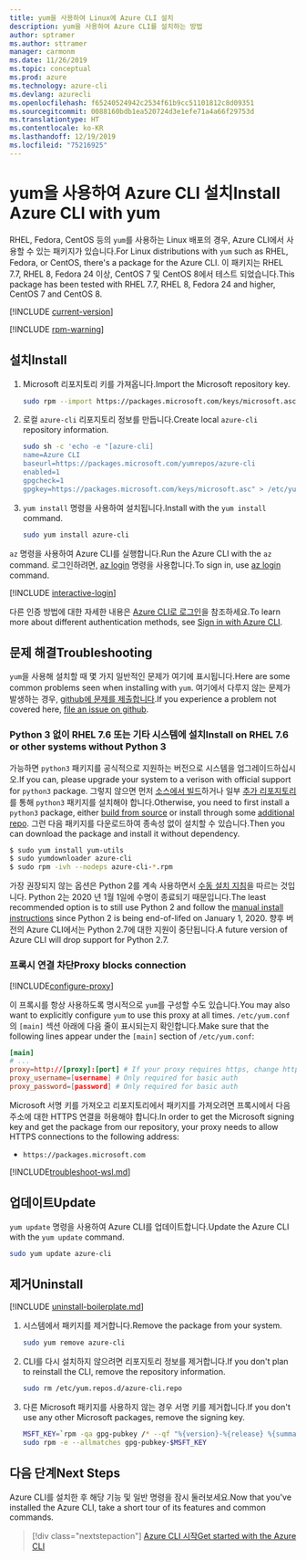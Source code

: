 ```yaml
---
title: yum을 사용하여 Linux에 Azure CLI 설치
description: yum을 사용하여 Azure CLI를 설치하는 방법
author: sptramer
ms.author: sttramer
manager: carmonm
ms.date: 11/26/2019
ms.topic: conceptual
ms.prod: azure
ms.technology: azure-cli
ms.devlang: azurecli
ms.openlocfilehash: f65240524942c2534f61b9cc51101812c8d09351
ms.sourcegitcommit: 0088160bdb1ea520724d3e1efe71a4a66f29753d
ms.translationtype: HT
ms.contentlocale: ko-KR
ms.lasthandoff: 12/19/2019
ms.locfileid: "75216925"
---
```

# <a name="install-azure-cli-with-yum"></a><span data-ttu-id="04026-103">yum을 사용하여 Azure CLI 설치</span><span class="sxs-lookup"><span data-stu-id="04026-103">Install Azure CLI with yum</span></span>

<span data-ttu-id="04026-104">RHEL, Fedora, CentOS 등의 `yum`를 사용하는 Linux 배포의 경우, Azure CLI에서 사용할 수 있는 패키지가 있습니다.</span><span class="sxs-lookup"><span data-stu-id="04026-104">For Linux distributions with `yum` such as RHEL, Fedora, or CentOS, there's a package for the Azure CLI.</span></span> <span data-ttu-id="04026-105">이 패키지는 RHEL 7.7, RHEL 8, Fedora 24 이상, CentOS 7 및 CentOS 8에서 테스트 되었습니다.</span><span class="sxs-lookup"><span data-stu-id="04026-105">This package has been tested with RHEL 7.7, RHEL 8, Fedora 24 and higher, CentOS 7 and CentOS 8.</span></span>

[!INCLUDE [current-version](includes/current-version.md)]

[!INCLUDE [rpm-warning](includes/rpm-warning.md)]

## <a name="install"></a><span data-ttu-id="04026-106">설치</span><span class="sxs-lookup"><span data-stu-id="04026-106">Install</span></span>

1. <span data-ttu-id="04026-107">Microsoft 리포지토리 키를 가져옵니다.</span><span class="sxs-lookup"><span data-stu-id="04026-107">Import the Microsoft repository key.</span></span>

   ```bash
   sudo rpm --import https://packages.microsoft.com/keys/microsoft.asc
   ```

2. <span data-ttu-id="04026-108">로컬 `azure-cli` 리포지토리 정보를 만듭니다.</span><span class="sxs-lookup"><span data-stu-id="04026-108">Create local `azure-cli` repository information.</span></span>

   ```bash
   sudo sh -c 'echo -e "[azure-cli]
   name=Azure CLI
   baseurl=https://packages.microsoft.com/yumrepos/azure-cli
   enabled=1
   gpgcheck=1
   gpgkey=https://packages.microsoft.com/keys/microsoft.asc" > /etc/yum.repos.d/azure-cli.repo'
   ```

3. <span data-ttu-id="04026-109">`yum install` 명령을 사용하여 설치됩니다.</span><span class="sxs-lookup"><span data-stu-id="04026-109">Install with the `yum install` command.</span></span>

   ```bash
   sudo yum install azure-cli
   ```

<span data-ttu-id="04026-110">`az` 명령을 사용하여 Azure CLI를 실행합니다.</span><span class="sxs-lookup"><span data-stu-id="04026-110">Run the Azure CLI with the `az` command.</span></span> <span data-ttu-id="04026-111">로그인하려면, [az login](/cli/azure/reference-index#az-login) 명령을 사용합니다.</span><span class="sxs-lookup"><span data-stu-id="04026-111">To sign in, use [az login](/cli/azure/reference-index#az-login) command.</span></span>

[!INCLUDE [interactive-login](includes/interactive-login.md)]

<span data-ttu-id="04026-112">다른 인증 방법에 대한 자세한 내용은 [Azure CLI로 로그인](authenticate-azure-cli.md)을 참조하세요.</span><span class="sxs-lookup"><span data-stu-id="04026-112">To learn more about different authentication methods, see [Sign in with Azure CLI](authenticate-azure-cli.md).</span></span>

## <a name="troubleshooting"></a><span data-ttu-id="04026-113">문제 해결</span><span class="sxs-lookup"><span data-stu-id="04026-113">Troubleshooting</span></span>

<span data-ttu-id="04026-114">`yum`을 사용해 설치할 때 몇 가지 일반적인 문제가 여기에 표시됩니다.</span><span class="sxs-lookup"><span data-stu-id="04026-114">Here are some common problems seen when installing with `yum`.</span></span> <span data-ttu-id="04026-115">여기에서 다루지 않는 문제가 발생하는 경우, [github에 문제를 제출합니다](https://github.com/Azure/azure-cli/issues).</span><span class="sxs-lookup"><span data-stu-id="04026-115">If you experience a problem not covered here, [file an issue on github](https://github.com/Azure/azure-cli/issues).</span></span>

### <a name="install-on-rhel-76-or-other-systems-without-python-3"></a><span data-ttu-id="04026-116">Python 3 없이 RHEL 7.6 또는 기타 시스템에 설치</span><span class="sxs-lookup"><span data-stu-id="04026-116">Install on RHEL 7.6 or other systems without Python 3</span></span>

<span data-ttu-id="04026-117">가능하면 `python3` 패키지를 공식적으로 지원하는 버전으로 시스템을 업그레이드하십시오.</span><span class="sxs-lookup"><span data-stu-id="04026-117">If you can, please upgrade your system to a verison with official support for `python3` package.</span></span> <span data-ttu-id="04026-118">그렇지 않으면 먼저 [소스에서 빌드](https://github.com/linux-on-ibm-z/docs/wiki/Building-Python-3.6.x)하거나 일부 [추가 리포지토리](https://developers.redhat.com/blog/2018/08/13/install-python3-rhel/)를 통해 `python3` 패키지를 설치해야 합니다.</span><span class="sxs-lookup"><span data-stu-id="04026-118">Otherwise, you need to first install a `python3` package, either [build from source](https://github.com/linux-on-ibm-z/docs/wiki/Building-Python-3.6.x) or install through some [additional repo](https://developers.redhat.com/blog/2018/08/13/install-python3-rhel/).</span></span> <span data-ttu-id="04026-119">그런 다음 패키지를 다운로드하여 종속성 없이 설치할 수 있습니다.</span><span class="sxs-lookup"><span data-stu-id="04026-119">Then you can download the package and install it without dependency.</span></span>
```bash
$ sudo yum install yum-utils
$ sudo yumdownloader azure-cli
$ sudo rpm -ivh --nodeps azure-cli-*.rpm
```

<span data-ttu-id="04026-120">가장 권장되지 않는 옵션은 Python 2를 계속 사용하면서 [수동 설치 지침](install-azure-cli-linux.md)을 따르는 것입니다. Python 2는 2020 년 1월 1일에 수명이 종료되기 때문입니다.</span><span class="sxs-lookup"><span data-stu-id="04026-120">The least recommended option is to still use Python 2 and follow the [manual install instructions](install-azure-cli-linux.md) since Python 2 is being end-of-lifed on January 1, 2020.</span></span> <span data-ttu-id="04026-121">향후 버전의 Azure CLI에서는 Python 2.7에 대한 지원이 중단됩니다.</span><span class="sxs-lookup"><span data-stu-id="04026-121">A future version of Azure CLI will drop support for Python 2.7.</span></span>

### <a name="proxy-blocks-connection"></a><span data-ttu-id="04026-122">프록시 연결 차단</span><span class="sxs-lookup"><span data-stu-id="04026-122">Proxy blocks connection</span></span>

[!INCLUDE[configure-proxy](includes/configure-proxy.md)]

<span data-ttu-id="04026-123">이 프록시를 항상 사용하도록 명시적으로 `yum`를 구성할 수도 있습니다.</span><span class="sxs-lookup"><span data-stu-id="04026-123">You may also want to explicitly configure `yum` to use this proxy at all times.</span></span> <span data-ttu-id="04026-124">`/etc/yum.conf`의 `[main]` 섹션 아래에 다음 줄이 표시되는지 확인합니다.</span><span class="sxs-lookup"><span data-stu-id="04026-124">Make sure that the following lines appear under the `[main]` section of `/etc/yum.conf`:</span></span>

```yum.conf
[main]
# ...
proxy=http://[proxy]:[port] # If your proxy requires https, change http->https
proxy_username=[username] # Only required for basic auth
proxy_password=[password] # Only required for basic auth
```

<span data-ttu-id="04026-125">Microsoft 서명 키를 가져오고 리포지토리에서 패키지를 가져오려면 프록시에서 다음 주소에 대한 HTTPS 연결을 허용해야 합니다.</span><span class="sxs-lookup"><span data-stu-id="04026-125">In order to get the Microsoft signing key and get the package from our repository, your proxy needs to allow HTTPS connections to the following address:</span></span>

* `https://packages.microsoft.com`

[!INCLUDE[troubleshoot-wsl.md](includes/troubleshoot-wsl.md)]

## <a name="update"></a><span data-ttu-id="04026-126">업데이트</span><span class="sxs-lookup"><span data-stu-id="04026-126">Update</span></span>

<span data-ttu-id="04026-127">`yum update` 명령을 사용하여 Azure CLI를 업데이트합니다.</span><span class="sxs-lookup"><span data-stu-id="04026-127">Update the Azure CLI with the `yum update` command.</span></span>

```bash
sudo yum update azure-cli
```

## <a name="uninstall"></a><span data-ttu-id="04026-128">제거</span><span class="sxs-lookup"><span data-stu-id="04026-128">Uninstall</span></span>

[!INCLUDE [uninstall-boilerplate.md](includes/uninstall-boilerplate.md)]

1. <span data-ttu-id="04026-129">시스템에서 패키지를 제거합니다.</span><span class="sxs-lookup"><span data-stu-id="04026-129">Remove the package from your system.</span></span>

   ```bash
   sudo yum remove azure-cli
   ```

2. <span data-ttu-id="04026-130">CLI를 다시 설치하지 않으려면 리포지토리 정보를 제거합니다.</span><span class="sxs-lookup"><span data-stu-id="04026-130">If you don't plan to reinstall the CLI, remove the repository information.</span></span>

   ```bash
   sudo rm /etc/yum.repos.d/azure-cli.repo
   ```

3. <span data-ttu-id="04026-131">다른 Microsoft 패키지를 사용하지 않는 경우 서명 키를 제거합니다.</span><span class="sxs-lookup"><span data-stu-id="04026-131">If you don't use any other Microsoft packages, remove the signing key.</span></span>

   ```bash
   MSFT_KEY=`rpm -qa gpg-pubkey /* --qf "%{version}-%{release} %{summary}\n" | grep Microsoft | awk '{print $1}'`
   sudo rpm -e --allmatches gpg-pubkey-$MSFT_KEY
   ```

## <a name="next-steps"></a><span data-ttu-id="04026-132">다음 단계</span><span class="sxs-lookup"><span data-stu-id="04026-132">Next Steps</span></span>

<span data-ttu-id="04026-133">Azure CLI를 설치한 후 해당 기능 및 일반 명령을 잠시 둘러보세요.</span><span class="sxs-lookup"><span data-stu-id="04026-133">Now that you've installed the Azure CLI, take a short tour of its features and common commands.</span></span>

> [!div class="nextstepaction"]
> [<span data-ttu-id="04026-134">Azure CLI 시작</span><span class="sxs-lookup"><span data-stu-id="04026-134">Get started with the Azure CLI</span></span>](get-started-with-azure-cli.md)
